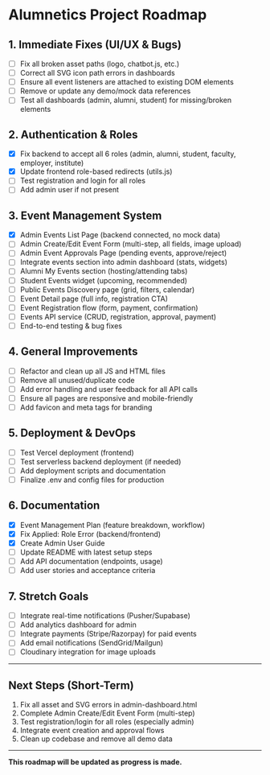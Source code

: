 # Alumnetics Project Roadmap

## 1. Immediate Fixes (UI/UX & Bugs)
- [ ] Fix all broken asset paths (logo, chatbot.js, etc.)
- [ ] Correct all SVG icon path errors in dashboards
- [ ] Ensure all event listeners are attached to existing DOM elements
- [ ] Remove or update any demo/mock data references
- [ ] Test all dashboards (admin, alumni, student) for missing/broken elements

## 2. Authentication & Roles
- [x] Fix backend to accept all 6 roles (admin, alumni, student, faculty, employer, institute)
- [x] Update frontend role-based redirects (utils.js)
- [ ] Test registration and login for all roles
- [ ] Add admin user if not present

## 3. Event Management System
- [x] Admin Events List Page (backend connected, no mock data)
- [ ] Admin Create/Edit Event Form (multi-step, all fields, image upload)
- [ ] Admin Event Approvals Page (pending events, approve/reject)
- [ ] Integrate events section into admin dashboard (stats, widgets)
- [ ] Alumni My Events section (hosting/attending tabs)
- [ ] Student Events widget (upcoming, recommended)
- [ ] Public Events Discovery page (grid, filters, calendar)
- [ ] Event Detail page (full info, registration CTA)
- [ ] Event Registration flow (form, payment, confirmation)
- [ ] Events API service (CRUD, registration, approval, payment)
- [ ] End-to-end testing & bug fixes

## 4. General Improvements
- [ ] Refactor and clean up all JS and HTML files
- [ ] Remove all unused/duplicate code
- [ ] Add error handling and user feedback for all API calls
- [ ] Ensure all pages are responsive and mobile-friendly
- [ ] Add favicon and meta tags for branding

## 5. Deployment & DevOps
- [ ] Test Vercel deployment (frontend)
- [ ] Test serverless backend deployment (if needed)
- [ ] Add deployment scripts and documentation
- [ ] Finalize .env and config files for production

## 6. Documentation
- [x] Event Management Plan (feature breakdown, workflow)
- [x] Fix Applied: Role Error (backend/frontend)
- [x] Create Admin User Guide
- [ ] Update README with latest setup steps
- [ ] Add API documentation (endpoints, usage)
- [ ] Add user stories and acceptance criteria

## 7. Stretch Goals
- [ ] Integrate real-time notifications (Pusher/Supabase)
- [ ] Add analytics dashboard for admin
- [ ] Integrate payments (Stripe/Razorpay) for paid events
- [ ] Add email notifications (SendGrid/Mailgun)
- [ ] Cloudinary integration for image uploads

---

## Next Steps (Short-Term)
1. Fix all asset and SVG errors in admin-dashboard.html
2. Complete Admin Create/Edit Event Form (multi-step)
3. Test registration/login for all roles (especially admin)
4. Integrate event creation and approval flows
5. Clean up codebase and remove all demo data

---

**This roadmap will be updated as progress is made.**
